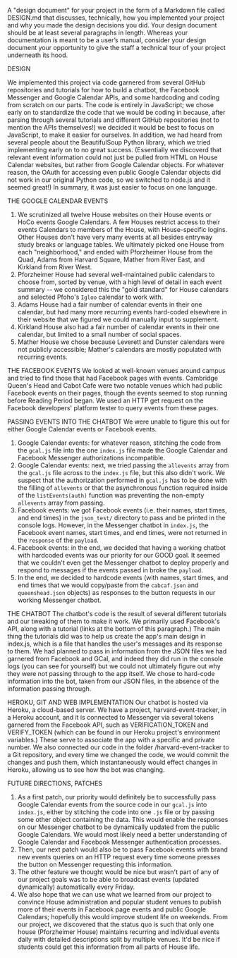 A "design document" for your project in the form of a Markdown file called DESIGN.md that discusses, technically,
how you implemented your project and why you made the design decisions you did.
Your design document should be at least several paragraphs in length.
Whereas your documentation is meant to be a user’s manual,
consider your design document your opportunity to give the staff a technical tour of your project underneath its hood.

DESIGN

We implemented this project via code garnered from several GitHub repositories and tutorials for how to build a chatbot,
the Facebook Messenger and Google Calendar APIs, and some hardcoding and coding from scratch on our parts.
The code is entirely in JavaScript; we chose early on to standardize the code that we would be coding in because,
after parsing through several tutorials and different GitHub repositories (not to mention the APIs themselves!)
we decided it would be best to focus on JavaScript, to make it easier for ourselves.
In addition, we had heard from several people about the BeautifulSoup Python library, which we tried implementing early on to no great success.
(Essentially we discoverd that relevant event information could not just be pulled from HTML on House Calendar websites, but rather from Google Calendar objects.
For whatever reason, the OAuth for accessing even public Google Calendar objects did not work in our original Python code, so we switched to node.js and it seemed great!)
In summary, it was just easier to focus on one language.

THE GOOGLE CALENDAR EVENTS
1. We scrutinized all twelve House websites on their House events or HoCo events Google Calendars. A few Houses restrict access to their events Calendars to members of the House, with House-specific logins. Other Houses don't have very many events at all besides entryway study breaks or language tables. We ultimately picked one House from each "neighborhood," and ended with Pforzheimer House from the Quad, Adams from Harvard Square, Mather from River East, and Kirkland from River West.
2. Pforzheimer House had several well-maintained public calendars to choose from, sorted by venue, with a high level of detail in each event summary -- we considered this the "gold standard" for House calendars and selected Pfoho's `Igloo` calendar to work with.
3. Adams House had a fair number of calendar events in their one calendar, but had many more recurring events hard-coded elsewhere in their website that we figured we could manually input to supplement.
4. Kirkland House also had a fair number of calendar events in their one calendar, but limited to a small number of social spaces.
5. Mather House we chose because Leverett and Dunster calendars were not publicly accessible; Mather's calendars are mostly populated with recurring events.

THE FACEBOOK EVENTS
We looked at well-known venues around campus and tried to find those that had Facebook pages with events.
Cambridge Queen's Head and Cabot Cafe were two notable venues which had public Facebook events on their pages, though the events seemed to stop running before Reading Period began.
We used an HTTP get request on the Facebook developers' platform tester to query events from these pages.

PASSING EVENTS INTO THE CHATBOT
We were unable to figure this out for either Google Calendar events or Facebook events.
1. Google Calendar events: for whatever reason, stitching the code from the `gcal.js` file into the one `index.js` file made the Google Calendar and Facebook Messenger authorizations incompatible.
2. Google Calendar events: next, we tried passing the `allevents` array from the `gcal.js` file across to the `index.js` file, but this also didn't work. We suspect that the authorization performed in `gcal.js` has to be done with the filling of `allevents` or that the asynchronous function required inside of the `listEvents(auth)` function was preventing the non-empty `allevents` array from passing.
3. Facebook events: we got Facebook events (i.e. their names, start times, and end times) in the `json_test/` directory to pass and be printed in the console logs. However, in the Messenger chatbot in `index.js`, the Facebook event names, start times, and end times, were not returned in the `response` of the `payload`.
4. Facebook events: in the end, we decided that having a working chatbot with hardcoded events was our priority for our GOOD goal. It seemed that we couldn't even get the Messenger chatbot to deploy properly and respond to messages if the events passed in broke the `payload`.
4. In the end, we decided to hardcode events (with names, start times, and end times that we would copy/paste from the `cabcaf.json` and `queenshead.json` objects) as responses to the button requests in our working Messenger chatbot.

THE CHATBOT
The chatbot's code is the result of several different tutorials and our tweaking of them to make it work.
We primarily used Facebook's API, along with a tutorial (links at the bottom of this paragraph.)
The main thing the tutorials did was to help us create the app's main design in index.js, which is a file that handles the user's messages and its response to them.
We had planned to pass in information from the JSON files we had garnered from Facebook and GCal, and indeed they did run in the console logs (you can see for yourself) but we could not ultimately figure out why they were not passing through to the app itself. We chose to hard-code information into the bot, taken from our JSON files, in the absence of the information passing through.

HEROKU, GIT AND WEB IMPLEMENTATION
Our chatbot is hosted via Heroku, a cloud-based server. We have a project, harvard-event-tracker, in a Heroku account,
and it is connected to Messenger via several tokens garnered from the Facebook API, such as VERIFICATION_TOKEN and VERIFY_TOKEN (which can be found in our Heroku project's environment variables.)
These serve to associate the app with a specific and private number. We also connected our code in the folder /harvard-event-tracker
to a Git repository, and every time we changed the code, we would commit the changes and push them, which instantaneously would effect changes in Heroku, allowing us to see how the bot was changing.

FUTURE DIRECTIONS, PATCHES
1. As a first patch, our priority would definitely be to successfully pass Google Calendar events from the source code in our `gcal.js` into `index.js`, either by stitching the code into one `.js` file or by passing some other object containing the data. This would enable the responses on our Messenger chatbot to be dynamically updated from the public Google Calendars. We would most likely need a better understanding of Google Calendar and Facebook Messenger authentication processes.
2. Then, our next patch would also be to pass Facebook events with brand new events queries on an HTTP request every time someone presses the button on Messenger requesting this information.
3. The other feature we thought would be nice but wasn't part of any of our project goals was to be able to broadcast events (updated dynamically) automatically every Friday.
4. We also hope that we can use what we learned from our project to convince House administration and popular student venues to publish more of their events in Facebook page events and public Google Calendars; hopefully this would improve student life on weekends. From our project, we discovered that the status quo is such that only one house (Pforzheimer House) maintains recurring and individual events daily with detailed descriptions split by multiple venues. It'd be nice if students could get this information from all parts of House life.